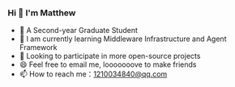 


### Hi 👋  I'm Matthew

- 🏫 A Second-year Graduate Student
- 🌱 I am currently learning Middleware Infrastructure and Agent Framework
- 🤔 Looking to participate in more open-source projects
- 😄 Feel free to email me, looooooove to make friends
- 📫 How to reach me：1210034840@qq.com

 
